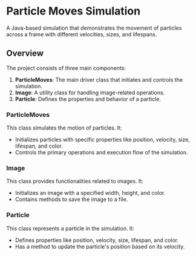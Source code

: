 Particle Moves Simulation
=========================

A Java-based simulation that demonstrates the movement of particles across a frame with different velocities, sizes, and lifespans.

## Overview

The project consists of three main components:

1. **ParticleMoves**: The main driver class that initiates and controls the simulation.
2. **Image**: A utility class for handling image-related operations.
3. **Particle**: Defines the properties and behavior of a particle.

### ParticleMoves

This class simulates the motion of particles. It:
- Initializes particles with specific properties like position, velocity, size, lifespan, and color.
- Controls the primary operations and execution flow of the simulation.

### Image

This class provides functionalities related to images. It:
- Initializes an image with a specified width, height, and color.
- Contains methods to save the image to a file.

### Particle

This class represents a particle in the simulation. It:
- Defines properties like position, velocity, size, lifespan, and color.
- Has a method to update the particle's position based on its velocity.



